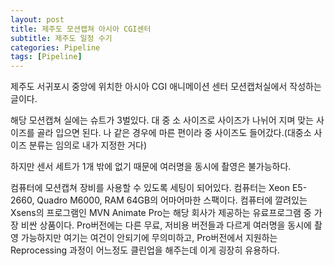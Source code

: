 ```yaml
---
layout: post
title: 제주도 모션캡쳐 아시아 CGI센터
subtitle: 제주도 일정 수기
categories: Pipeline
tags: [Pipeline]
---
```

제주도 서귀포시 중앙에 위치한 아시아 CGI 애니메이션 센터 모션캡처실에서 작성하는 글이다.

해당 모션캡쳐 실에는 슈트가 3벌있다. 대 중 소 사이즈로 사이즈가 나뉘어 지며 맞는 사이즈를 골라 입으면 된다.
나 같은 경우에 마른 편이라 중 사이즈도 들어갔다.(대중소 사이즈 분류는 임의로 내가 지정한 거다)

하지만 센서 세트가 1개 밖에 없기 때문에 여러명을 동시에 촬영은 불가능하다.

컴퓨터에 모션캡쳐 장비를 사용할 수 있도록 세팅이 되어있다.
컴퓨터는 Xeon E5-2660, Quadro M6000, RAM 64GB의 어마어마한 스팩이다.
컴퓨터에 깔려있는 Xsens의 프로그램인 MVN Animate Pro는 해당 회사가 제공하는 유료프로그램 중 가장 비싼 상품이다.
Pro버전에는 다른 무료, 저비용 버전들과 다르게 여러명을 동시에 촬영 가능하지만 여기는 여건이 안되기에 무의미하고,
Pro버전에서 지원하는 Reprocessing 과정이 어느정도 클린업을 해주는데 이게 굉장히 유용하다.